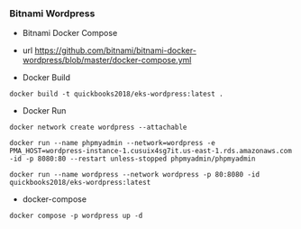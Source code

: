 ### Bitnami Wordpress

- Bitnami Docker Compose

- url https://github.com/bitnami/bitnami-docker-wordpress/blob/master/docker-compose.yml

- Docker Build

```
docker build -t quickbooks2018/eks-wordpress:latest .
```

- Docker Run

```
docker network create wordpress --attachable

docker run --name phpmyadmin --network=wordpress -e PMA_HOST=wordpress-instance-1.cusuix4sg7it.us-east-1.rds.amazonaws.com -id -p 8080:80 --restart unless-stopped phpmyadmin/phpmyadmin

docker run --name wordpress --network wordpress -p 80:8080 -id quickbooks2018/eks-wordpress:latest
```

- docker-compose

```wordpress
docker compose -p wordpress up -d
```